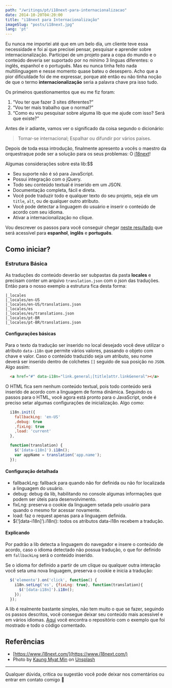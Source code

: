 ```yaml
---
path: "/writings/pt/i18next-para-internacionalizacao"
date: 2014-10-20T04:20:00
title: "i18next para Internacionalização"
imageSlug: "posts/i18next.jpg"
lang: 'pt'
---
```


Eu nunca me importei até que em um belo dia, um cliente teve essa necessidade e foi aí que precisei pensar, pesquisar e aprender sobre internacionalização.
Participei de um projeto para a copa do mundo e o conteúdo deveria ser suportado por no mínimo 3 linguas diferentes: o inglês, espanhol e o português.
Mas eu nunca tinha feito nada multilinguagem e nesse momento quase bateu o desespero.
Acho que a pior dificuldade foi de me expressar, porque até então eu não tinha noção de que o termo **internacionalização** seria a palavra chave pra isso tudo.

Os primeiros questionamentos que eu me fiz foram:

1. “Vou ter que fazer 3 sites diferentes?”
2. “Vou ter mais trabalho que o normal?”
3. “Como eu vou pesquisar sobre alguma lib que me ajude com isso? Será que existe?”

Antes de ir adiante, vamos ver o significado da coisa segundo o dicionário: 

> Tornar-se internacional; Espalhar ou difundir por vários países.

Depois de toda essa introdução, finalmente apresento a vocês o maestro da orquestraque pode ser a solução para os seus problemas: O [i18next](https://www.i18next.com/)!

Algumas considerações sobre esta lib:$$

- Seu suporte não é só para JavaScript.
- Possui integração com o jQuery.
- Todo seu conteúdo textual é inserido em um JSON.
- Documentação completa, fácil e direta.
- Você pode traduzir todo e qualquer texto do seu projeto, seja ele um `title`, `alt`, ou de qualquer outro atributo.
- Você pode detectar a linguagem do usuário e inserir o conteúdo de acordo com seu idioma.
- Ativar a internacionalização no clique.

Vou descrever os passos para você conseguir chegar [neste resultado](https://thulioph.github.io/i18next-internacionalizacao/) que será acessível para **espanhol**, **inglês** e **português**.


## Como iniciar?

### Estrutura Básica

As traduções do conteúdo deverão ser subpastas da pasta **locales** e precisam conter um arquivo `translation.json` com o json das traduções.
Então para o nosso exemplo a estrutura fica desta forma:

```
|_locales
|_locales/en-US
|_locales/en-US/translations.json
|_locales/es
|_locales/es/translations.json
|_locales/pt-BR
|_locales/pt-BR/translations.json
```

#### Configurações básicas

Para o texto da tradução ser inserido no local desejado você deve utilizar o atributo `data-i18n` que permite vários valores, passando o objeto com chave e valor.
Caso o conteúdo traduzido seja um atributo, seu nome deverá ser inserido dentro de colchetes `[]` seguido de sua posição no `JSON`.
Algo assim:

```html
  <a href="#" data-i18n="link.general;[title]attr.linkGeneral"></a>
```

O HTML fica sem nenhum conteúdo textual, pois todo conteúdo será inserido de acordo com a linguagem de forma dinâmica.
Seguindo os passos para o HTML, você agora está pronto para o JavaScript, onde é preciso setar algumas configurações de inicialização.
Algo como:

```javascript
  i18n.init({
    fallbackLng: 'en-US'
    ,debug: true
    ,fixLng: true
    ,load: 'current'
  },

  function(translation) {
    $('[data-i18n]').i18n();
    var appName = translation('app.name');
  });
```

#### Configuração detalhada

- fallbackLng: fallback para quando não for definida ou não for localizada a linguagem do usuário.
- debug: debug da lib, habilitando no console algumas informações que podem ser úteis para desenvolvimento.
- fixLng: preserva o cookie da linguagem setada pelo usuário para quando o mesmo for acessar novamente.
- load: faz o request apenas para a linguagem definida.
- $(‘[data-i18n]’).i18n(): todos os atributos data-i18n recebem a tradução.

#### Explicando

Por padrão a lib detecta a linguagem do navegador e insere o conteúdo de acordo, caso o idioma detectado não possua tradução, o que for definido em `fallbackLng` será o conteúdo inserido.

Se o idioma for definido a partir de um clique ou qualquer outra interação você seta uma nova linguagem, preserva o cookie e inicia a tradução:

```javascript
  $('elemento').on('click', function() {
    i18n.setLng('es', {fixLng: true}, function(translation){
      $('[data-i18n]').i18n();
    });
  });
```

A lib é realmente bastante simples, não tem muito o que se fazer, seguindo os passos descritos, você consegue deixar seu conteúdo mais acessível e em vários idiomas.
[Aqui](https://github.com/thulioph/i18next-internacionalizacao/) você encontra o repositório com o exemplo que foi mostrado e todo o código comentado.


## Referências

- [https://www.i18next.com/](https://www.i18next.com/)
- Photo by [Kaung Myat Min](https://unsplash.com/@kaung_myat_min?utm_source=unsplash&amp;utm_medium=referral&amp;utm_content=creditCopyText) on [Unsplash](https://unsplash.com/s/photos/international?utm_source=unsplash&amp;utm_medium=referral&amp;utm_content=creditCopyText)

*****

Qualquer dúvida, crítica ou sugestão você pode deixar nos comentários ou entrar em contato comigo 🙂